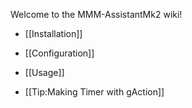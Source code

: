 Welcome to the MMM-AssistantMk2 wiki!
- [[Installation]]
- [[Configuration]]
- [[Usage]]



- [[Tip:Making Timer with gAction]]